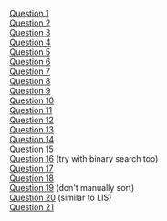 [Question 1](https://practice.geeksforgeeks.org/problems/save-ironman/0)<br>
[Question 2](https://practice.geeksforgeeks.org/problems/average-count-array/0)<br>
[Question 3](https://practice.geeksforgeeks.org/problems/maximize-the-sum-of-selected-numbers-from-an-array-to-make-it-empty/0)<br>
[Question 4](https://practice.geeksforgeeks.org/problems/fitting-the-array/0)<br>
[Question 5](https://practice.geeksforgeeks.org/problems/print-an-array-in-pendulum-arrangement/0)<br>
[Question 6](https://practice.geeksforgeeks.org/problems/surround-the-1s/0)<br>
[Question 7](https://practice.geeksforgeeks.org/problems/swapping-triangles/0)<br>
[Question 8](https://practice.geeksforgeeks.org/problems/left-rotate-matrix-k-times/0)<br>
[Question 9](https://practice.geeksforgeeks.org/problems/the-palindrome-pattern/0)<br>
[Question 10](https://practice.geeksforgeeks.org/problems/max-rectangle/1)<br>
[Question 11](https://practice.geeksforgeeks.org/problems/rat-in-a-maze-problem/1)<br>
[Question 12](https://practice.geeksforgeeks.org/problems/the-celebrity-problem/1)<br>
[Question 13](https://practice.geeksforgeeks.org/problems/segregate-even-and-odd-nodes-in-a-linked-list/0)<br>
[Question 14](https://practice.geeksforgeeks.org/problems/reverse-a-linked-list/1)<br>
[Question 15](https://practice.geeksforgeeks.org/problems/leaves-to-dll/1)<br>
[Question 16](https://practice.geeksforgeeks.org/problems/check-perfect-square/0/?ref=self) (try with binary search too)<br>
[Question 17](https://practice.geeksforgeeks.org/problems/sum-of-gcds/0/?ref=self)<br>
[Question 18](https://practice.geeksforgeeks.org/problems/find-unit-digit-in-a-product/0/?ref=self)<br>
[Question 19](https://practice.geeksforgeeks.org/problems/sort-an-array-of-0s-1s-and-2s/0/?ref=self) (don't manually sort)<br>
[Question 20](https://practice.geeksforgeeks.org/problems/maximum-sum-increasing-subsequence/0/?ref=self) (similar to LIS)<br>
[Question 21](https://www.youtube.com/watch?v=wgUczLEUWkA)<br>
